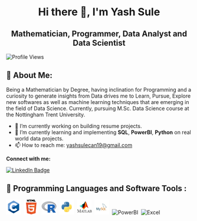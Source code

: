 <!--
**yashsule19/yashsule19** is a ✨ _special_ ✨ repository because its `README.md` (this file) appears on your GitHub profile.
-->

<h1 align = "center">Hi there 👋, I'm Yash Sule</h1>
<h2 align = "center">Mathematician, Programmer, Data Analyst and Data Scientist</h2>

<img src="https://komarev.com/ghpvc/?username=yashsule19&style=plastic&color=blueviolet&label=PROFILE+VIEWS" alt="Profile Views"/>

## :man: About Me: 
Being a Mathematician by Degree, having inclination for Programming and a curiosity to generate insights from Data drives me to Learn, Pursue, Explore new softwares as well as machine learning techniques that are emerging in the field of Data Science. Currently, pursuing M.Sc. Data Science course at the Nottingham Trent University.

- 🔭 I’m currently working on building resume projects.
- 🌱 I’m currently learning and implementing **SQL**, **PowerBI**, **Python** on real world data projects.
- 📫 How to reach me: yashsulecan19@gmail.com

**Connect with me:**
<div id="badges">
  <a href="https://www.linkedin.com/in/yashusule/">
    <img src="https://img.shields.io/badge/LinkedIn-blue?style=plastic&logo=linkedin&logoColor=white" alt="LinkedIn Badge"/>
  </a>
 </div>

## :wrench: **Programming Languages and Software Tools :**
<div>
  <img src="https://raw.githubusercontent.com/github/explore/f3e22f0dca2be955676bc70d6214b95b13354ee8/topics/c/c.png" title="C" alt="C" width="40" height="40"/>&nbsp;
  <img src="https://raw.githubusercontent.com/github/explore/80688e429a7d4ef2fca1e82350fe8e3517d3494d/topics/html/html.png" title="HTML" alt="HTML" width="40" height="40"/>&nbsp;
  <img src="https://raw.githubusercontent.com/github/explore/80688e429a7d4ef2fca1e82350fe8e3517d3494d/topics/r/r.png" title="R" alt="R" width="40" height="40"/>&nbsp;
  <img src="https://raw.githubusercontent.com/github/explore/80688e429a7d4ef2fca1e82350fe8e3517d3494d/topics/python/python.png" title="Python" alt="Python" width="40" height="40"/>&nbsp;
  <img src="https://raw.githubusercontent.com/github/explore/80688e429a7d4ef2fca1e82350fe8e3517d3494d/topics/matlab/matlab.png" title="MATLAB" alt="MATLAB" width="40" height="40"/>&nbsp;
  <img src="https://raw.githubusercontent.com/github/explore/80688e429a7d4ef2fca1e82350fe8e3517d3494d/topics/mysql/mysql.png" title="MySQL" alt="MySQL" width="40" height="40"/>&nbsp;
  <img src="https://upload.wikimedia.org/wikipedia/commons/thumb/c/cf/New_Power_BI_Logo.svg/768px-New_Power_BI_Logo.svg.png" title="PowerBI" alt="PowerBI" width="40" height="40"/>&nbsp;
  <img src="https://download.logo.wine/logo/Microsoft_Excel/Microsoft_Excel-Logo.wine.png" title="Excel" alt="Excel" width="40" height="40"/>
</div>

